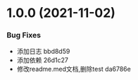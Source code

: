 # 1.0.0 (2021-11-02)


### Bug Fixes

* 添加日志 bbd8d59
* 添加依赖 26d1c27
* 修改readme.med文档,删除test da6786e



